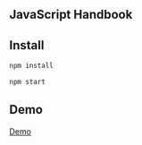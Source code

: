 ## JavaScript Handbook

## Install

```sh
npm install
```

```sh
npm start
```

## Demo
<a href="https://soltonanna.github.io/js_handbook/" target="_blank"> Demo </a>